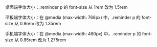 桌面端字体大小：.reminder p 的 font-size 从 1rem 改为 1.5rem

平板端字体大小：在 @media (max-width: 768px) 中，.reminder p 的 font-size 从 0.9rem 改为 1.35rem

手机端字体大小：在 @media (max-width: 480px) 中，.reminder p 的 font-size 从 0.85rem 改为 1.275rem
